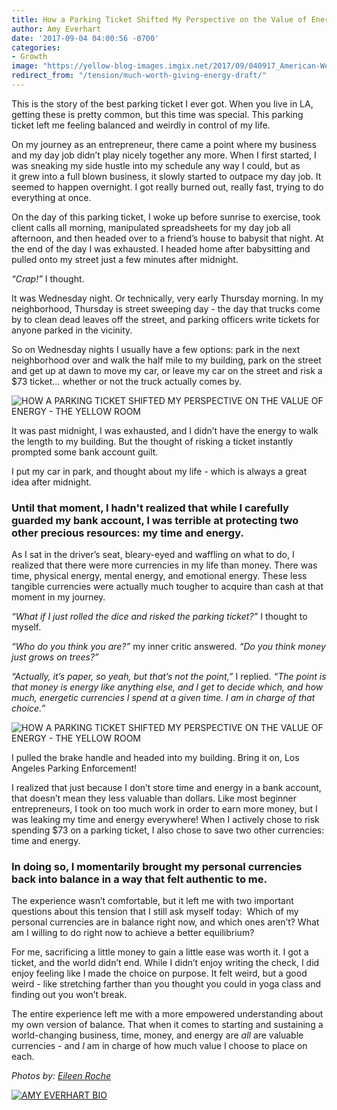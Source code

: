 ```yaml
---
title: How a Parking Ticket Shifted My Perspective on the Value of Energy
author: Amy Everhart
date: '2017-09-04 04:00:56 -0700'
categories:
- Growth
image: "https://yellow-blog-images.imgix.net/2017/09/040917_American-Weekend_Eileen-Roche_1561.jpg"
redirect_from: "/tension/much-worth-giving-energy-draft/"
---
```


This is the story of the best parking ticket I ever got. When you live in LA, getting these is pretty common, but this time was special. This parking ticket left me feeling balanced and weirdly in control of my life.

On my journey as an entrepreneur, there came a point where my business and my day job didn’t play nicely together any more. When I first started, I was sneaking my side hustle into my schedule any way I could, but as it grew into a full blown business, it slowly started to outpace my day job. It seemed to happen overnight. I got really burned out, really fast, trying to do everything at once.

On the day of this parking ticket, I woke up before sunrise to exercise, took client calls all morning, manipulated spreadsheets for my day job all afternoon, and then headed over to a friend’s house to babysit that night. At the end of the day I was exhausted. I headed home after babysitting and pulled onto my street just a few minutes after midnight.

_“Crap!”_ I thought.

It was Wednesday night. Or technically, very early Thursday morning. In my neighborhood, Thursday is street sweeping day - the day that trucks come by to clean dead leaves off the street, and parking officers write tickets for anyone parked in the vicinity.

So on Wednesday nights I usually have a few options: park in the next neighborhood over and walk the half mile to my building, park on the street and get up at dawn to move my car, or leave my car on the street and risk a $73 ticket… whether or not the truck actually comes by.

![HOW A PARKING TICKET SHIFTED MY PERSPECTIVE ON THE VALUE OF ENERGY - THE YELLOW ROOM](https://yellow-blog-images.imgix.net/2017/09/040917_American-Weekend_Eileen-Roche_1564-Edit.jpg)

It was past midnight, I was exhausted, and I didn’t have the energy to walk the length to my building. But the thought of risking a ticket instantly prompted some bank account guilt.

I put my car in park, and thought about my life - which is always a great idea after midnight.

### **Until that moment, I hadn't realized that while I carefully guarded my bank account, I was terrible at protecting two other precious resources: my time and energy.**

As I sat in the driver’s seat, bleary-eyed and waffling on what to do, I realized that there were more currencies in my life than money. There was time, physical energy, mental energy, and emotional energy. These less tangible currencies were actually much tougher to acquire than cash at that moment in my journey.

_“What if I just rolled the dice and risked the parking ticket?”_ I thought to myself.

_“Who do you think you are?”_ my inner critic answered. _“Do you think money just grows on trees?”_

_“Actually, it’s paper, so yeah, but that’s not the point,”_ I replied. _“The point is that money is energy like anything else, and I get to decide which, and how much, energetic currencies I spend at a given time. I am in charge of that choice.”_

![HOW A PARKING TICKET SHIFTED MY PERSPECTIVE ON THE VALUE OF ENERGY - THE YELLOW ROOM](https://yellow-blog-images.imgix.net/2017/09/040917_American-Weekend_Eileen-Roche_1602.jpg)

I pulled the brake handle and headed into my building. Bring it on, Los Angeles Parking Enforcement!

I realized that just because I don’t store time and energy in a bank account, that doesn’t mean they less valuable than dollars. Like most beginner entrepreneurs, I took on too much work in order to earn more money, but I was leaking my time and energy everywhere! When I actively chose to risk spending $73 on a parking ticket, I also chose to save two other currencies: time and energy.

### **In doing so, I momentarily brought my personal currencies back into balance in a way that felt authentic to me.**

The experience wasn’t comfortable, but it left me with two important questions about this tension that I still ask myself today:  Which of my personal currencies are in balance right now, and which ones aren’t? What am I willing to do right now to achieve a better equilibrium?

For me, sacrificing a little money to gain a little ease was worth it. I got a ticket, and the world didn’t end. While I didn’t enjoy writing the check, I did enjoy feeling like I made the choice on purpose. It felt weird, but a good weird - like stretching farther than you thought you could in yoga class and finding out you won’t break.

The entire experience left me with a more empowered understanding about my own version of balance. That when it comes to starting and sustaining a world-changing business, time, money, and energy are _all_ are valuable currencies - and _I_ am in charge of how much value I choose to place on each.

_Photos by: [Eileen Roche](http://eileen-roche.com/)_

[![AMY EVERHART BIO](https://yellow-blog-images.imgix.net/2017/04/AMY-EVERHART-BIO.jpg)](http://www.amyeverhartcoaching.com/)
